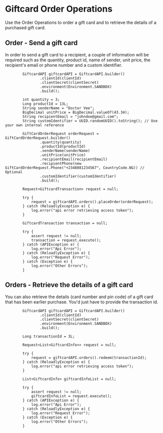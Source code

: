 # Giftcard Order Operations

Use the Order Operations to order a gift card and to retrieve the details of a purchased gift card. 

## Order - Send a gift card

In order to send a gift card to a recipient, a couple of information will be required such as the quantity, product id, 
name of sender, unit price, the recipient's email or phone number and a custom identifier.

```
        GiftcardAPI giftcardAPI = GiftcardAPI.builder()
                .clientId(clientId)
                .clientSecret(clientSecret)
                .environment(Environment.SANDBOX)
                .build();

        int quantity = 3;
        Long productId = 13L;
        String senderName = "Doctor Vee";
        BigDecimal unitPrice = BigDecimal.valueOf(43.34);
        String recipientEmail = "johndoe@gmail.com";
        String customIdentifier = UUID.randomUUID().toString(); // Use your own internal reference

        GiftCardOrderRequest orderRequest = GiftCardOrderRequest.builder()
                .quantity(quantity)
                .productId(productId)
                .senderName(senderName)
                .unitPrice(unitPrice)
                .recipientEmail(recipientEmail)
                .recipientPhone(new GiftCardOrderRequest.Phone("+2348081234567", CountryCode.NG)) // Optional
                .customIdentifier(customIdentifier)
                .build();

        Request<GiftcardTransaction> request = null;

        try {
            request = giftcardAPI.orders().placeOrder(orderRequest);
        } catch (ReloadlyException e) {
            log.error("api error retrieving access token");
        }

        GiftcardTransaction transaction = null;

        try {
            assert request != null;
            transaction = request.execute();
        } catch (APIException e) {
            log.error("Api Error");
        } catch (ReloadlyException e) {
            log.error("Request Error");
        } catch (Exception e) {
            log.error("Other Errors");
        }
```

## Orders - Retrieve the details of a gift card

You can also retrieve the details (card number and pin code) of a gift card that has been earlier purchase. You'd just 
have to provide the transaction id.

```
        GiftcardAPI giftcardAPI = GiftcardAPI.builder()
                .clientId(clientId)
                .clientSecret(clientSecret)
                .environment(Environment.SANDBOX)
                .build();

        Long transactionId = 3L;

        Request<List<GiftcardInfo>> request = null;

        try {
            request = giftcardAPI.orders().redeem(transactionId);
        } catch (ReloadlyException e) {
            log.error("api error retrieving access token");
        }

        List<GiftcardInfo> giftcardInfoList = null;

        try {
            assert request != null;
            giftcardInfoList = request.execute();
        } catch (APIException e) {
            log.error("Api Error");
        } catch (ReloadlyException e) {
            log.error("Request Error");
        } catch (Exception e) {
            log.error("Other Errors");
        }

```

